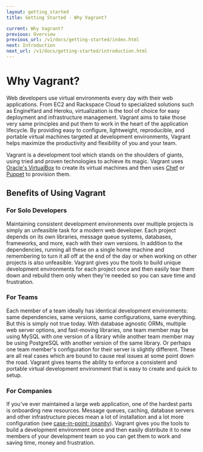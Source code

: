 ```yaml
---
layout: getting_started
title: Getting Started - Why Vagrant?

current: Why Vagrant?
previous: Overview
previous_url: /v1/docs/getting-started/index.html
next: Introduction
next_url: /v1/docs/getting-started/introduction.html
---
```

# Why Vagrant?

Web developers use virtual environments every day with their web applications. From EC2 and Rackspace Cloud to specialized
solutions such as EngineYard and Heroku, virtualization is the tool of choice for easy deployment and infrastructure management.
Vagrant aims to take those very same principles and put them to work in the heart of the application lifecycle.
By providing easy to configure, lightweight, reproducible, and portable virtual machines targeted at
development environments, Vagrant helps maximize the productivity and flexibility of you and your team.

Vagrant is a development tool which stands on the shoulders of giants, using tried and
proven technologies to achieve its magic. Vagrant uses [Oracle's VirtualBox](http://www.virtualbox.org)
to create its virtual machines and then uses [Chef](http://www.opscode.com/chef) or [Puppet](http://www.puppetlabs.com/puppet)  to provision them.

## Benefits of Using Vagrant

### For Solo Developers

Maintaining consistent development environments over multiple projects is simply an
unfeasible task for a modern web developer. Each project depends on its own libraries,
message queue systems, databases, frameworks, and more, each with their own versions.
In addition to the dependencies, running all these on a single home machine and remembering
to turn it all off at the end of the day or when working on other projects is also unfeasible.
Vagrant gives you the tools to build unique development environments for each project once
and then easily tear them down and rebuild them only when they're needed so you can save
time and frustration.

### For Teams

Each member of a team ideally has identical development environments: same dependencies, same
versions, same configurations, same everything. But this is simply not true today. With database
agnostic ORMs, multiple web server options, and fast-moving libraries, one team member may be using
MySQL with one version of a library while another team member may be using PostgreSQL with another
version of the same library. Or perhaps one team member's configuration for their server is slightly
different. These are all real cases which are bound to cause real issues at some point down the road.
Vagrant gives teams the ability to enforce a consistent and portable
virtual development environment that is easy to create and quick to setup.

### For Companies

If you've ever maintained a large web application, one of the hardest parts is onboarding new resources.
Message queues, caching, database servers and other infrastructure pieces mean a lot of installation
and a lot more configuration (see [case-in-point: insanity](http://www.robbyonrails.com/articles/2010/02/08/installing-ruby-on-rails-passenger-postgresql-mysql-oh-my-zsh-on-snow-leopard-fourth-edition)). Vagrant gives you the tools to build a development environment once and then easily distribute it to
new members of your development team so you can get them to work and saving time, money and frustration.
